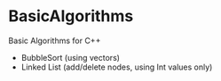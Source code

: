 # BasicAlgorithms

Basic Algorithms for C++

- BubbleSort (using vectors)
- Linked List (add/delete nodes, using Int values only)
